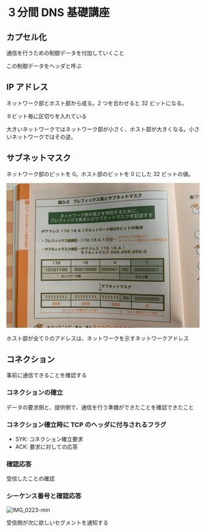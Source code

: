 # ３分間 DNS 基礎講座

## カプセル化

通信を行うための制御データを付加していくこと

この制御データをヘッダと呼ぶ

## IP アドレス

ネットワーク部とホスト部から成る。2 つを合わせると 32 ビットになる。

８ビット毎に区切りを入れている

大きいネットワークではネットワーク部が小さく、ホスト部が大きくなる。小さいネットワークではその逆。

## サブネットマスク

ネットワーク部のビットを 0。ホスト部のビットを 0 にした 32 ビットの値。

![サブネットマスク画像](./IMG-0152.jpg "３分間DNS講座 p24")

ホスト部が全て０のアドレスは、ネットワークを示すネットワークアドレス

## コネクション

事前に通信できることを確認する

### コネクションの確立

データの要求側と、提供側で、通信を行う準備ができたことを確認できたこと

### コネクション確立時に TCP のヘッダに付与されるフラグ

- SYK: コネクション確立要求
- ACK: 要求に対しての応答

### 確認応答

受信したことの確認

### シーケンス番号と確認応答

![IMG_0223-min](/assets/IMG_0223-min.jpg)

受信側が次に欲しいセグメントを通知する
